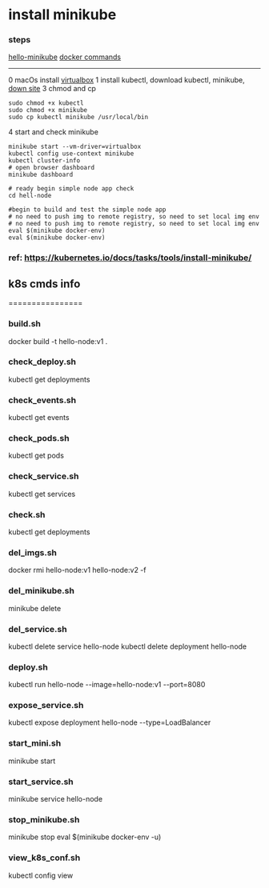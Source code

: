 # install minikube

### steps

[hello-minikube](https://kubernetes.io/docs/tutorials/stateless-application/hello-minikube/)
[docker commands](https://docs.docker.com/edge/engine/reference/commandline/docker/#child-commands)

-------

0 macOs install [virtualbox](https://www.virtualbox.org/wiki/Downloads)
1 install kubectl, download kubectl, minikube, [down site](https://github.com/kubernetes/minikube/releases)
3  chmod and cp

```
sudo chmod +x kubectl
sudo chmod +x minikube
sudo cp kubectl minikube /usr/local/bin
```
4 start and check minikube

```
minikube start --vm-driver=virtualbox
kubectl config use-context minikube
kubectl cluster-info
# open browser dashboard
minikube dashboard

# ready begin simple node app check
cd hell-node

#begin to build and test the simple node app 
# no need to push img to remote registry, so need to set local img env
# no need to push img to remote registry, so need to set local img env
eval $(minikube docker-env)
eval $(minikube docker-env)
```

### ref: https://kubernetes.io/docs/tasks/tools/install-minikube/

## k8s cmds info
================

### build.sh   
docker build -t hello-node:v1 .

### check_deploy.sh   
kubectl get deployments

### check_events.sh   
kubectl get events

### check_pods.sh   
kubectl get pods

### check_service.sh   
kubectl get services

### check.sh   
kubectl get deployments

### del_imgs.sh   
docker rmi hello-node:v1 hello-node:v2 -f

### del_minikube.sh   
minikube delete

### del_service.sh   
kubectl delete service hello-node
kubectl delete deployment hello-node

### deploy.sh   
kubectl run hello-node --image=hello-node:v1 --port=8080

### expose_service.sh   
kubectl expose deployment hello-node --type=LoadBalancer

### start_mini.sh   
minikube start

### start_service.sh   
minikube service hello-node

### stop_minikube.sh   
minikube stop
eval $(minikube docker-env -u)

### view_k8s_conf.sh   
kubectl config view

